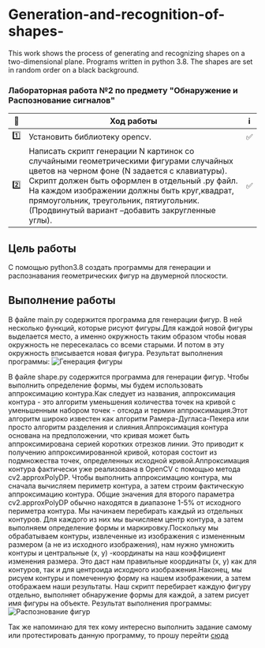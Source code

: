 # Generation-and-recognition-of-shapes- #

This work shows the process of generating and recognizing shapes on a two-dimensional plane. Programs written in python 3.8. The shapes are set in random order on a black background.

###  Лабораторная работа №2 по предмету "Обнаружение и Распознование сигналов" ###


| 🔢  | Ход работы   | ℹ️ |
| ------------- | ------------- |------------- |
| 1️⃣  |  Установить библиотеку opencv.  | ✅ |
| 2️⃣ | Написать скрипт генерации N картинок со случайными геометрическими фигурами случайных цветов на черном фоне (N задается с клавиатуры). Скрипт должен быть оформлен в отдельный .py файл. На каждом изображении должны быть круг,квадрат, прямоугольник, треугольник, пятиугольник. (Продвинутый вариант –добавить закругленные углы). |✅  |


Цель работы
------------
С помощью python3.8 создать программы для генерации и распознавания геометрических фигур на двумерной плоскости.

Выполнение работы
-----------------
В файле main.py содержится программа для генерации фигур. В ней несколько функций, которые рисуют фигуры.Для каждой новой фигуры выделается место, а именно окружность таким образом чтобы новая окружность не пересекалась со всеми старыми. И потом в эту окружность вписывается новая фигура.
Результат выполнения программы:
![Генерация фигуры](https://bmstu.codes/MorozoFF/lr-2-opc/-/raw/master/1.png)

В файле shape.py содержится программа для генерации фигур. Чтобы выполнить определение формы, мы будем использовать аппроксимацию контура.Как следует из названия, аппроксимация контура - это алгоритм уменьшения количества точек на кривой с уменьшенным набором точек - отсюда и термин аппроксимация.Этот алгоритм широко известен как алгоритм Рамера-Дугласа-Пекера или просто алгоритм разделения и слияния.Аппроксимация контура основана на предположении, что кривая может быть аппроксимирована серией коротких отрезков линии. Это приводит к получению аппроксимированной кривой, которая состоит из подмножества точек, определенных исходной кривой.Аппроксимация контура фактически уже реализована в OpenCV с помощью метода cv2.approxPolyDP. Чтобы выполнить аппроксимацию контура, мы сначала вычисляем периметр контура, а затем строим фактическую аппроксимацию контура.
Общие значения для второго параметра cv2.approxPolyDP обычно находятся в диапазоне 1-5% от исходного периметра контура. Мы начинаем перебирать каждый из отдельных контуров. Для каждого из них мы вычисляем центр контура, а затем выполняем определение формы и маркировку.Поскольку мы обрабатываем контуры, извлеченные из изображения с измененным размером (а не из исходного изображения), нам нужно умножить контуры и центральные (x, y) -координаты на наш коэффициент изменения размера. Это даст нам правильные координаты (x, y) как для контуров, так и для центроида исходного изображения.Наконец, мы рисуем контуры и помеченную форму на нашем изображении, а затем отображаем наши результаты. Наш скрипт перебирает каждую фигуру отдельно, выполняет обнаружение формы для каждой, а затем рисует имя фигуры на объекте.
Результат выполнения программы:
![Распознование фигур](https://bmstu.codes/MorozoFF/lr-2-opc/-/raw/master/1_new.png)

Так же напоминаю для тех кому интересно выполнить задание самому или протестировать данную программу, то прошу перейти [сюда](https://drive.google.com/drive/folders/1b_molbj8z6JhHV6r178AeI1XpQezehsm?usp=sharing "Практикум по машинному обучению")
